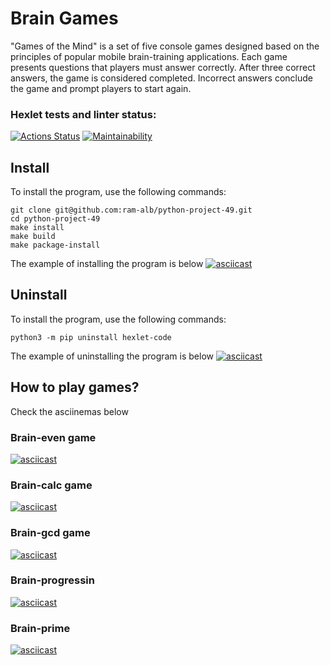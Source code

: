 # Brain Games

"Games of the Mind" is a set of five console games designed based on the principles of popular mobile brain-training applications. Each game presents questions that players must answer correctly. After three correct answers, the game is considered completed. Incorrect answers conclude the game and prompt players to start again.

### Hexlet tests and linter status:
[![Actions Status](https://github.com/ram-alb/python-project-49/workflows/hexlet-check/badge.svg)](https://github.com/ram-alb/python-project-49/actions)
[![Maintainability](https://api.codeclimate.com/v1/badges/80a122b1e9cfaf236248/maintainability)](https://codeclimate.com/github/ram-alb/python-project-49/maintainability)

## Install
To install the program, use the following commands:
```
git clone git@github.com:ram-alb/python-project-49.git
cd python-project-49
make install
make build
make package-install
```
The example of installing the program is below
[![asciicast](https://asciinema.org/a/546301.svg)](https://asciinema.org/a/546301)

## Uninstall
To install the program, use the following commands:
```
python3 -m pip uninstall hexlet-code
```
The example of uninstalling the program is below
[![asciicast](https://asciinema.org/a/626401.svg)](https://asciinema.org/a/626401)

## How to play games?
Check the asciinemas below
### Brain-even game
[![asciicast](https://asciinema.org/a/546326.svg)](https://asciinema.org/a/546326)

### Brain-calc game
[![asciicast](https://asciinema.org/a/546327.svg)](https://asciinema.org/a/546327)

### Brain-gcd game
[![asciicast](https://asciinema.org/a/546364.svg)](https://asciinema.org/a/546364)

### Brain-progressin
[![asciicast](https://asciinema.org/a/546457.svg)](https://asciinema.org/a/546457)

### Brain-prime
[![asciicast](https://asciinema.org/a/546468.svg)](https://asciinema.org/a/546468)